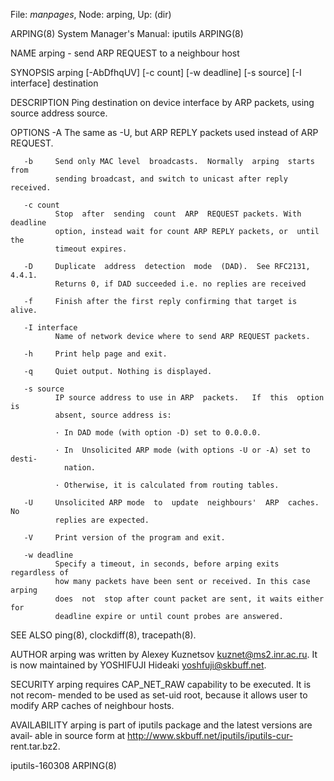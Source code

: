 File: *manpages*,  Node: arping,  Up: (dir)

ARPING(8)              System Manager's Manual: iputils              ARPING(8)



NAME
       arping - send ARP REQUEST to a neighbour host

SYNOPSIS
       arping  [-AbDfhqUV] [-c count] [-w deadline] [-s source] [-I interface]
       destination


DESCRIPTION
       Ping destination on device  interface  by  ARP  packets,  using  source
       address source.

OPTIONS
       -A     The  same  as  -U,  but  ARP  REPLY  packets used instead of ARP
              REQUEST.

       -b     Send only MAC level  broadcasts.  Normally  arping  starts  from
              sending broadcast, and switch to unicast after reply received.

       -c count
              Stop  after  sending  count  ARP  REQUEST packets. With deadline
              option, instead wait for count ARP REPLY packets, or  until  the
              timeout expires.

       -D     Duplicate  address  detection  mode  (DAD).  See RFC2131, 4.4.1.
              Returns 0, if DAD succeeded i.e. no replies are received

       -f     Finish after the first reply confirming that target is alive.

       -I interface
              Name of network device where to send ARP REQUEST packets.

       -h     Print help page and exit.

       -q     Quiet output. Nothing is displayed.

       -s source
              IP source address to use in ARP  packets.   If  this  option  is
              absent, source address is:

              · In DAD mode (with option -D) set to 0.0.0.0.

              · In  Unsolicited ARP mode (with options -U or -A) set to desti‐
                nation.

              · Otherwise, it is calculated from routing tables.

       -U     Unsolicited ARP mode  to  update  neighbours'  ARP  caches.   No
              replies are expected.

       -V     Print version of the program and exit.

       -w deadline
              Specify a timeout, in seconds, before arping exits regardless of
              how many packets have been sent or received. In this case arping
              does  not  stop after count packet are sent, it waits either for
              deadline expire or until count probes are answered.

SEE ALSO
       ping(8), clockdiff(8), tracepath(8).

AUTHOR
       arping was written by Alexey Kuznetsov <kuznet@ms2.inr.ac.ru>.   It  is
       now maintained by YOSHIFUJI Hideaki <yoshfuji@skbuff.net>.

SECURITY
       arping requires CAP_NET_RAW capability to be executed. It is not recom‐
       mended to be used as set-uid root, because it allows user to modify ARP
       caches of neighbour hosts.

AVAILABILITY
       arping  is  part of iputils package and the latest versions are  avail‐
       able  in  source  form  at   http://www.skbuff.net/iputils/iputils-cur‐
       rent.tar.bz2.



iputils-160308                                                       ARPING(8)
